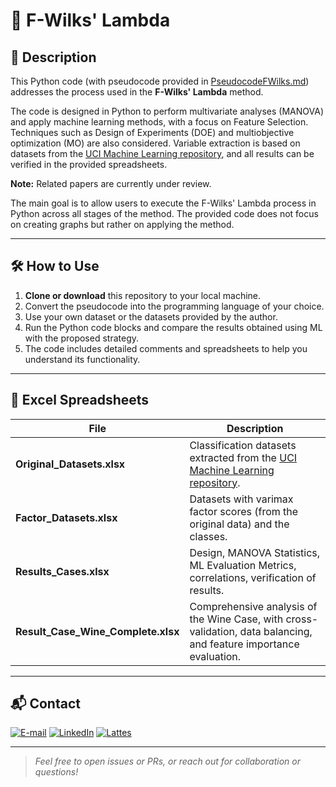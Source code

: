 # 🧮 F-Wilks' Lambda

## 📝 Description

This Python code (with pseudocode provided in [PseudocodeFWilks.md](PseudocodeFWilks.md)) addresses the process used in the **F-Wilks' Lambda** method.

The code is designed in Python to perform multivariate analyses (MANOVA) and apply machine learning methods, with a focus on Feature Selection. Techniques such as Design of Experiments (DOE) and multiobjective optimization (MO) are also considered. Variable extraction is based on datasets from the [UCI Machine Learning repository](https://archive.ics.uci.edu/), and all results can be verified in the provided spreadsheets.

**Note:** Related papers are currently under review.

The main goal is to allow users to execute the F-Wilks' Lambda process in Python across all stages of the method. The provided code does not focus on creating graphs but rather on applying the method.

---

## 🛠️ How to Use

1. **Clone or download** this repository to your local machine.
2. Convert the pseudocode into the programming language of your choice.
3. Use your own dataset or the datasets provided by the author.
4. Run the Python code blocks and compare the results obtained using ML with the proposed strategy.
5. The code includes detailed comments and spreadsheets to help you understand its functionality.

---

## 📁 Excel Spreadsheets

| File                        | Description                                                                              |
|-----------------------------|------------------------------------------------------------------------------------------|
| **Original_Datasets.xlsx**  | Classification datasets extracted from the [UCI Machine Learning repository](https://archive.ics.uci.edu/). |
| **Factor_Datasets.xlsx**    | Datasets with varimax factor scores (from the original data) and the classes.            |
| **Results_Cases.xlsx**      | Design, MANOVA Statistics, ML Evaluation Metrics, correlations, verification of results. |
| **Result_Case_Wine_Complete.xlsx** | Comprehensive analysis of the Wine Case, with cross-validation, data balancing, and feature importance evaluation. |

---

## 📬 Contact

<a href="mailto:matheusc_pereira@hotmail.com"><img src="https://img.shields.io/badge/E--mail-0078D4?style=for-the-badge&logo=microsoft-outlook&logoColor=white" alt="E-mail"/></a>
<a href="https://www.linkedin.com/in/matheuscostapereira/"><img src="https://img.shields.io/badge/LinkedIn-0A66C2?style=for-the-badge&logo=linkedin&logoColor=white" alt="LinkedIn"/></a>
<a href="https://lattes.cnpq.br/7025666927284220"><img src="https://img.shields.io/badge/Lattes-4169E1?style=for-the-badge&logoColor=white" alt="Lattes"/></a>

---

> _Feel free to open issues or PRs, or reach out for collaboration or questions!_
